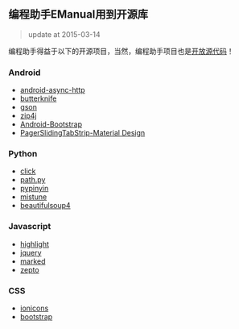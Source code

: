 编程助手EManual用到开源库
------
> update at 2015-03-14

编程助手得益于以下的开源项目，当然，编程助手项目也是[开放源代码](https://github.com/emanual)！

### Android

- [android-async-http](https://github.com/loopj/android-async-http)
- [butterknife](https://github.com/JakeWharton/butterknife)
- [gson](https://code.google.com/p/google-gson/)
- [zip4j](http://www.lingala.net/zip4j/)
- [Android-Bootstrap](https://github.com/Bearded-Hen/Android-Bootstrap)
- [PagerSlidingTabStrip-Material Design](https://github.com/jpardogo/PagerSlidingTabStrip)

### Python

- [click](https://github.com/mitsuhiko/click)
- [path.py](https://github.com/jaraco/path.py)
- [pypinyin](https://github.com/smallqiao/pypinyin)
- [mistune](https://github.com/lepture/mistune)
- [beautifulsoup4](http://www.crummy.com/software/BeautifulSoup/)


### Javascript

- [highlight](https://github.com/isagalaev/highlight.js)
- [jquery](http://jquery.com/)
- [marked](https://github.com/chjj/marked)
- [zepto](http://zeptojs.com/)

### CSS

- [ionicons](https://github.com/driftyco/ionicons)
- [bootstrap](https://github.com/twbs/bootstrap/)


